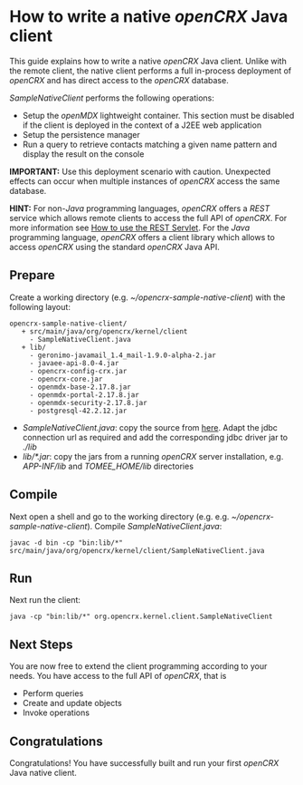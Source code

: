 # How to write a native _openCRX_ Java client #

This guide explains how to write a native _openCRX_ Java client. Unlike with the remote client,
the native client performs a full in-process deployment of _openCRX_ and has direct access
to the _openCRX_ database.

_SampleNativeClient_ performs the following operations:

* Setup the _openMDX_ lightweight container. This section must be disabled if the client is deployed in the
  context of a J2EE web application
* Setup the persistence manager
* Run a query to retrieve contacts matching a given name pattern and display the result on the console

__IMPORTANT:__ Use this deployment scenario with caution. Unexpected effects can occur when
multiple instances of _openCRX_ access the same database.

__HINT:__ For non-_Java_ programming languages, _openCRX_ offers a _REST_ service which allows remote clients to 
access the full API of _openCRX_. For more information see [How to use the REST Servlet](Rest.md). 
For the _Java_ programming language, _openCRX_ offers a client library which allows to access _openCRX_  using 
the standard _openCRX_ Java API.

## Prepare ##

Create a working directory (e.g. _~/opencrx-sample-native-client_) with the following layout:

```
opencrx-sample-native-client/
   + src/main/java/org/opencrx/kernel/client
     - SampleNativeClient.java
   + lib/
     - geronimo-javamail_1.4_mail-1.9.0-alpha-2.jar
     - javaee-api-8.0-4.jar
     - opencrx-config-crx.jar
     - opencrx-core.jar
     - openmdx-base-2.17.8.jar
     - openmdx-portal-2.17.8.jar
     - openmdx-security-2.17.8.jar
     - postgresql-42.2.12.jar
```

* _SampleNativeClient.java_: copy the source from [here](https://github.com/opencrx/opencrx/tree/master/core/src/test/java/org/opencrx/kernel/client/). Adapt
  the jdbc connection url as required and add the corresponding jdbc driver jar to _./lib_
* _lib/*.jar_: copy the jars from a running _openCRX_ server installation, e.g. _APP-INF/lib_ and _TOMEE\_HOME/lib_ directories

## Compile ##

Next open a shell and go to the working directory (e.g. e.g. _~/opencrx-sample-native-client_). Compile
_SampleNativeClient.java_:

```
javac -d bin -cp "bin:lib/*" src/main/java/org/opencrx/kernel/client/SampleNativeClient.java
```

## Run ##
Next run the client:

```
java -cp "bin:lib/*" org.opencrx.kernel.client.SampleNativeClient
```

## Next Steps ##
You are now free to extend the client programming according to your needs. You have access to the
full API of _openCRX_, that is

* Perform queries
* Create and update objects
* Invoke operations

## Congratulations ##
Congratulations! You have successfully built and run your first _openCRX_ Java native client.
